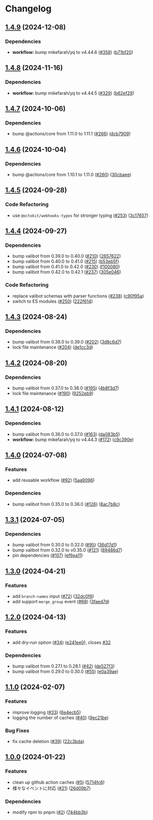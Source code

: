 # Changelog

## [1.4.9](https://github.com/4m-mazi/souji-action/compare/v1.4.8...v1.4.9) (2024-12-08)


### Dependencies

* **workflow:** bump mikefarah/yq to v4.44.6 ([#358](https://github.com/4m-mazi/souji-action/issues/358)) ([b71bf20](https://github.com/4m-mazi/souji-action/commit/b71bf2086181128718053471c1ee9d1e9c74170a))

## [1.4.8](https://github.com/4m-mazi/souji-action/compare/v1.4.7...v1.4.8) (2024-11-16)


### Dependencies

* **workflow:** bump mikefarah/yq to v4.44.5 ([#329](https://github.com/4m-mazi/souji-action/issues/329)) ([b62ef29](https://github.com/4m-mazi/souji-action/commit/b62ef29ea2e9f599a5d02a3507c8392e1ed8975e))

## [1.4.7](https://github.com/4m-mazi/souji-action/compare/v1.4.6...v1.4.7) (2024-10-06)


### Dependencies

* bump @actions/core from 1.11.0 to 1.11.1 ([#266](https://github.com/4m-mazi/souji-action/issues/266)) ([dcb7909](https://github.com/4m-mazi/souji-action/commit/dcb790930ee86437a1f797e70f12ba34daa3d429))

## [1.4.6](https://github.com/4m-mazi/souji-action/compare/v1.4.5...v1.4.6) (2024-10-04)


### Dependencies

* bump @actions/core from 1.10.1 to 1.11.0 ([#260](https://github.com/4m-mazi/souji-action/issues/260)) ([30cbaee](https://github.com/4m-mazi/souji-action/commit/30cbaee5336542e667512135139d93186df0d59d))

## [1.4.5](https://github.com/4m-mazi/souji-action/compare/v1.4.4...v1.4.5) (2024-09-28)


### Code Refactoring

* use `@octokit/webhooks-types` for stronger typing ([#253](https://github.com/4m-mazi/souji-action/issues/253)) ([3c17657](https://github.com/4m-mazi/souji-action/commit/3c1765759367cbd0da7dbf59e62ea6c3ba7d3cbe))

## [1.4.4](https://github.com/4m-mazi/souji-action/compare/v1.4.3...v1.4.4) (2024-09-27)


### Dependencies

* bump valibot from 0.39.0 to 0.40.0 ([#210](https://github.com/4m-mazi/souji-action/issues/210)) ([2657622](https://github.com/4m-mazi/souji-action/commit/26576222eb694351be5bb988212f28883f18addf))
* bump valibot from 0.40.0 to 0.41.0 ([#215](https://github.com/4m-mazi/souji-action/issues/215)) ([b53eb5f](https://github.com/4m-mazi/souji-action/commit/b53eb5f4cd0fb115dfb248a635d1c9f8e948d8bd))
* bump valibot from 0.41.0 to 0.42.0 ([#230](https://github.com/4m-mazi/souji-action/issues/230)) ([f100080](https://github.com/4m-mazi/souji-action/commit/f100080ce8af69d206eb5114197d175704ea15ae))
* bump valibot from 0.42.0 to 0.42.1 ([#237](https://github.com/4m-mazi/souji-action/issues/237)) ([305e046](https://github.com/4m-mazi/souji-action/commit/305e046a0daac085e593087686d00f6086c37422))


### Code Refactoring

* replace valibot schemas with parser functions ([#238](https://github.com/4m-mazi/souji-action/issues/238)) ([c90f95a](https://github.com/4m-mazi/souji-action/commit/c90f95a085a00b92d6f44201c68d8a754a6538e8))
* switch to ES modules ([#250](https://github.com/4m-mazi/souji-action/issues/250)) ([222f614](https://github.com/4m-mazi/souji-action/commit/222f614d0e8a75067bce751ed2bad6c039322471))

## [1.4.3](https://github.com/4m-mazi/souji-action/compare/v1.4.2...v1.4.3) (2024-08-24)


### Dependencies

* bump valibot from 0.38.0 to 0.39.0 ([#202](https://github.com/4m-mazi/souji-action/issues/202)) ([3d8c6d7](https://github.com/4m-mazi/souji-action/commit/3d8c6d762ec16dac130ac74c32d5aa0053cf967b))
* lock file maintenance ([#204](https://github.com/4m-mazi/souji-action/issues/204)) ([de1cc3d](https://github.com/4m-mazi/souji-action/commit/de1cc3d79539f9c8fd259f176623013b179b4008))

## [1.4.2](https://github.com/4m-mazi/souji-action/compare/v1.4.1...v1.4.2) (2024-08-20)


### Dependencies

* bump valibot from 0.37.0 to 0.38.0 ([#195](https://github.com/4m-mazi/souji-action/issues/195)) ([4b8f3d7](https://github.com/4m-mazi/souji-action/commit/4b8f3d70dd23262a7796d23e7643b10e21116e76))
* lock file maintenance ([#190](https://github.com/4m-mazi/souji-action/issues/190)) ([9252eb9](https://github.com/4m-mazi/souji-action/commit/9252eb972d88d85442896282cbb28ab6addb51a6))

## [1.4.1](https://github.com/4m-mazi/souji-action/compare/v1.4.0...v1.4.1) (2024-08-12)


### Dependencies

* bump valibot from 0.36.0 to 0.37.0 ([#163](https://github.com/4m-mazi/souji-action/issues/163)) ([da083b5](https://github.com/4m-mazi/souji-action/commit/da083b50ea92e526b52a2c8ea7edd9535504809a))
* **workflow:** bump mikefarah/yq to v4.44.3 ([#172](https://github.com/4m-mazi/souji-action/issues/172)) ([c9c390e](https://github.com/4m-mazi/souji-action/commit/c9c390e4aaef5de86a41a9b583b895050159077b))

## [1.4.0](https://github.com/4m-mazi/souji-action/compare/v1.3.1...v1.4.0) (2024-07-08)


### Features

* add reusable workflow ([#92](https://github.com/4m-mazi/souji-action/issues/92)) ([5aa9096](https://github.com/4m-mazi/souji-action/commit/5aa90962c07b2c76ecb57e9ca6e5672ac0d44370))


### Dependencies

* bump valibot from 0.35.0 to 0.36.0 ([#126](https://github.com/4m-mazi/souji-action/issues/126)) ([8ac7b8c](https://github.com/4m-mazi/souji-action/commit/8ac7b8c26c1e408ba2e1bea8be5b51ca0643b8ef))

## [1.3.1](https://github.com/4m-mazi/souji-action/compare/v1.3.0...v1.3.1) (2024-07-05)


### Dependencies

* bump valibot from 0.30.0 to 0.32.0 ([#95](https://github.com/4m-mazi/souji-action/issues/95)) ([36d17d1](https://github.com/4m-mazi/souji-action/commit/36d17d1e01135a3d8dc391ed66abd6b6c1f4eb5b))
* bump valibot from 0.32.0 to v0.35.0 ([#121](https://github.com/4m-mazi/souji-action/issues/121)) ([89486d7](https://github.com/4m-mazi/souji-action/commit/89486d7bf1a6cd0e6bd0429d424911b6b5287559))
* pin dependencies ([#107](https://github.com/4m-mazi/souji-action/issues/107)) ([ef6ea11](https://github.com/4m-mazi/souji-action/commit/ef6ea11cf69445a19b2dba581582d9c13e4ac527))

## [1.3.0](https://github.com/4m-mazi/souji-action/compare/v1.2.0...v1.3.0) (2024-04-21)


### Features

* add `branch-names` input ([#72](https://github.com/4m-mazi/souji-action/issues/72)) ([32dc0f6](https://github.com/4m-mazi/souji-action/commit/32dc0f640256cb9668de8eafe5225b2c66edba28))
* add support `merge_group` event ([#68](https://github.com/4m-mazi/souji-action/issues/68)) ([3faed7d](https://github.com/4m-mazi/souji-action/commit/3faed7d473e1b9e77d915051af9c6ddc2db8a310))

## [1.2.0](https://github.com/4m-mazi/souji-action/compare/v1.1.0...v1.2.0) (2024-04-13)


### Features

* add dry-run option ([#34](https://github.com/4m-mazi/souji-action/issues/34)) ([e241ee0](https://github.com/4m-mazi/souji-action/commit/e241ee033938b1563c6d9ece3212b9427abd3f02)), closes [#32](https://github.com/4m-mazi/souji-action/issues/32)


### Dependencies

* bump valibot from 0.27.1 to 0.28.1 ([#42](https://github.com/4m-mazi/souji-action/issues/42)) ([de527f3](https://github.com/4m-mazi/souji-action/commit/de527f3f54ce54f62199a55ba01a28ab64a95078))
* bump valibot from 0.29.0 to 0.30.0 ([#55](https://github.com/4m-mazi/souji-action/issues/55)) ([e0a39ae](https://github.com/4m-mazi/souji-action/commit/e0a39ae6da96b7316d3c965dc528c2ac78d8c146))

## [1.1.0](https://github.com/4m-mazi/souji-action/compare/v1.0.0...v1.1.0) (2024-02-07)


### Features

* improve logging ([#33](https://github.com/4m-mazi/souji-action/issues/33)) ([6e4ecb5](https://github.com/4m-mazi/souji-action/commit/6e4ecb54a0685495abd9b163bd213f0dcfc53d14))
* logging the number of caches ([#40](https://github.com/4m-mazi/souji-action/issues/40)) ([9ec21be](https://github.com/4m-mazi/souji-action/commit/9ec21bed6832ba0d0c5c74da5366df6953a11424))


### Bug Fixes

* fix cache deletion ([#39](https://github.com/4m-mazi/souji-action/issues/39)) ([22c3bda](https://github.com/4m-mazi/souji-action/commit/22c3bdaf04ac0c745ced6632047bac66e2170428))

## [1.0.0](https://github.com/4m-mazi/souji-action/compare/v0.1.0...v1.0.0) (2024-01-22)


### Features

* clean up github action caches ([#5](https://github.com/4m-mazi/souji-action/issues/5)) ([5714fc6](https://github.com/4m-mazi/souji-action/commit/5714fc6fcd7f5e19153774c8cd45214265fc9aa5))
* 様々なイベントに対応 ([#21](https://github.com/4m-mazi/souji-action/issues/21)) ([26d09b7](https://github.com/4m-mazi/souji-action/commit/26d09b760df53faf839424d8bf670db7614eec10))


### Dependencies

* modify npm to pnpm ([#2](https://github.com/4m-mazi/souji-action/issues/2)) ([744bb3b](https://github.com/4m-mazi/souji-action/commit/744bb3beffdcd890cc4db8cc5b784a03a84d305b))
